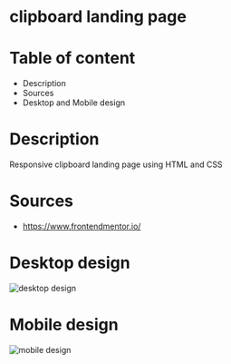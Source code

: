# clipboard landing page  

# Table of content
  * Description
  * Sources
  * Desktop and Mobile design

# Description

Responsive clipboard landing page using HTML and CSS

# Sources
 * https://www.frontendmentor.io/

# Desktop design

![desktop design](https://user-images.githubusercontent.com/81306700/134824113-f258f5e9-c074-436d-825d-4d3ebb883b0a.png)

# Mobile design

![mobile design](https://user-images.githubusercontent.com/81306700/134824120-13681be0-8811-4662-bf22-56a6c54e2adf.png)
